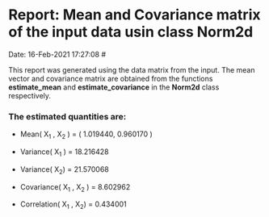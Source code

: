 # Report: Mean and Covariance matrix of the input data usin class Norm2d 

Date:                                                       16-Feb-2021 17:27:08  #

This report was generated using the data matrix from the input. The mean vector and covariance matrix are obtained from the functions **estimate_mean** and **estimate_covariance** in the **Norm2d** class respectively.
### The estimated quantities are:
- Mean( X<sub>1</sub> , X<sub>2</sub> ) = ( 1.019440, 0.960170 )
- Variance( X<sub>1</sub> ) = 18.216428 

- Variance( X<sub>2</sub>) = 21.570068 

- Covariance( X<sub>1</sub> , X<sub>2</sub> ) = 8.602962 

- Correlation( X<sub>1</sub> , X<sub>2</sub>) = 0.434001 
